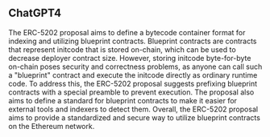 ## ChatGPT4

The ERC-5202 proposal aims to define a bytecode container format for indexing and utilizing blueprint contracts. Blueprint contracts are contracts that represent initcode that is stored on-chain, which can be used to decrease deployer contract size. However, storing initcode byte-for-byte on-chain poses security and correctness problems, as anyone can call such a "blueprint" contract and execute the initcode directly as ordinary runtime code. To address this, the ERC-5202 proposal suggests prefixing blueprint contracts with a special preamble to prevent execution. The proposal also aims to define a standard for blueprint contracts to make it easier for external tools and indexers to detect them. Overall, the ERC-5202 proposal aims to provide a standardized and secure way to utilize blueprint contracts on the Ethereum network.
